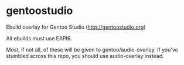 # gentoostudio
Ebuild overlay for Gentoo Studio (http://gentoostudio.org)

All ebuilds must use EAPI6.

Most, if not all, of these will be given to gentoo/audio-overlay. If you've stumbled across this repo, you should use audio-overlay instead. 
